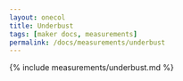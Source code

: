 ```yaml
---
layout: onecol
title: Underbust
tags: [maker docs, measurements]
permalink: /docs/measurements/underbust
---
```

{% include measurements/underbust.md %}
